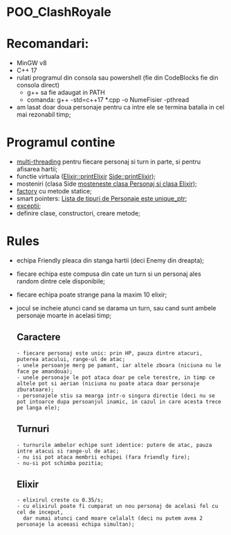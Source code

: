 # POO_ClashRoyale

# Recomandari:
  - MinGW v8
  - C++ 17
  - rulati programul din consola sau powershell (fie din CodeBlocks fie din consola direct)
      - g++ sa fie adaugat in PATH
      - comanda: g++ -std=c++17 *.cpp -o NumeFisier -pthread
  - am lasat doar doua personaje pentru ca intre ele se termina batalia in cel mai rezonabil timp;

# Programul contine
  - [multi-threading](https://github.com/TIPYexe/POO_ClashRoyale/blob/main/ConsoleApplication1.cpp#L61-L67) pentru fiecare personaj si turn in parte, si pentru afisarea hartii;
  - functie virtuala ([Elixir::printElixir](https://github.com/TIPYexe/POO_ClashRoyale/blob/e68358130cd3d86c33fa093938a929d9d68237fe/Elixir.cpp#L21-L23) [Side::printElixir](https://github.com/TIPYexe/POO_ClashRoyale/blob/main/Side.cpp#L45-L50));
  - mosteniri (clasa Side [mosteneste clasa Personaj si clasa Elixir](https://github.com/TIPYexe/POO_ClashRoyale/blob/main/Side.h#L9));
  - [factory](https://github.com/TIPYexe/POO_ClashRoyale/blob/main/Personaj_factory.h#L8-L14) cu metode statice;  
  - smart pointers: [Lista de tipuri de Personaje este unique_ptr](https://github.com/TIPYexe/POO_ClashRoyale/blob/main/ConsoleApplication1.cpp#L16);
  - [exceptii](https://github.com/TIPYexe/POO_ClashRoyale/blob/main/ConsoleApplication1.cpp#L41-L53);
  - definire clase, constructori, creare metode;
  
# Rules
  - echipa Friendly pleaca din stanga hartii (deci Enemy din dreapta);
  - fiecare echipa este compusa din cate un turn si un personaj ales random dintre cele disponibile;
  - fiecare echipa poate strange pana la maxim 10 elixir;
  - jocul se incheie atunci cand se darama un turn, sau cand sunt ambele personaje moarte in acelasi timp;
  
    ## Caractere
        - fiecare personaj este unic: prin HP, pauza dintre atacuri, puterea atacului, range-ul de atac;
        - unele persoanje merg pe pamant, iar altele zboara (niciuna nu le face pe amandoua);
        - unele personaje le pot ataca doar pe cele terestre, in timp ce altele pot si aerian (niciuna nu poate ataca doar personaje zburatoare);
        - personajele stiu sa mearga intr-o singura directie (deci nu se pot intoarce dupa persoanjul inamic, in cazul in care acesta trece pe langa ele);
  
    ## Turnuri
        - turnurile ambelor echipe sunt identice: putere de atac, pauza intre atacui si range-ul de atac;
        - nu isi pot ataca membrii echipei (fara friendly fire);
        - nu-si pot schimba pozitia;
  
    ## Elixir
        - elixirul creste cu 0.35/s;
        - cu elixirul poate fi cumparat un nou personaj de acelasi fel cu cel de inceput, 
          dar numai atunci cand moare celalalt (deci nu putem avea 2 personaje la aceeasi echipa simultan);

